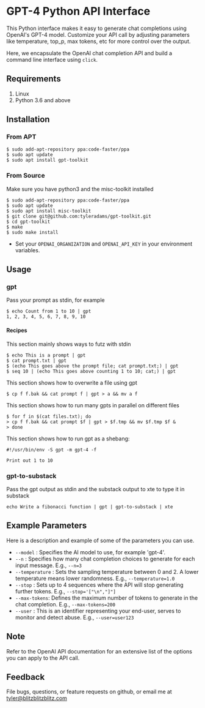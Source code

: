# GPT-4 Python API Interface

This Python interface makes it easy to generate chat completions using OpenAI's GPT-4 model. Customize your API call by adjusting parameters like temperature, top_p, max tokens, etc for more control over the output. 

Here, we encapsulate the OpenAI chat completion API and build a command line interface using `click`.

## Requirements

1. Linux
2. Python 3.6 and above

## Installation
### From APT
```
$ sudo add-apt-repository ppa:code-faster/ppa
$ sudo apt update
$ sudo apt install gpt-toolkit
```

### From Source
Make sure you have python3 and the misc-toolkit installed
```
$ sudo add-apt-repository ppa:code-faster/ppa
$ sudo apt update
$ sudo apt install misc-toolkit
$ git clone git@github.com:tyleradams/gpt-toolkit.git
$ cd gpt-toolkit
$ make
$ sudo make install
```

- Set your `OPENAI_ORGANIZATION` and `OPENAI_API_KEY` in your environment variables.
## Usage
### gpt

Pass your prompt as stdin, for example

```
$ echo Count from 1 to 10 | gpt
1, 2, 3, 4, 5, 6, 7, 8, 9, 10
```
#### Recipes
This section mainly shows ways to futz with stdin
```
$ echo This is a prompt | gpt
$ cat prompt.txt | gpt
$ (echo This goes above the prompt file; cat prompt.txt;) | gpt
$ seq 10 | (echo This goes above counting 1 to 10; cat;) | gpt
```
This section shows how to overwrite a file using gpt
```
$ cp f f.bak && cat prompt f | gpt > a && mv a f
```
This section shows how to run many gpts in parallel on different files
```
$ for f in $(cat files.txt); do
> cp f f.bak && cat prompt $f | gpt > $f.tmp && mv $f.tmp $f &
> done
```
This section shows how to run gpt as a shebang:
```
#!/usr/bin/env -S gpt -m gpt-4 -f

Print out 1 to 10
```


### gpt-to-substack
Pass the gpt output as stdin and the substack output to xte to type it in substack
```
echo Write a fibonacci function | gpt | gpt-to-substack | xte
```

## Example Parameters

Here is a description and example of some of the parameters you can use.

- `--model` : Specifies the AI model to use, for example 'gpt-4'.
- `--n` : Specifies how many chat completion choices to generate for each input message. E.g., `--n=3`
- `--temperature` : Sets the sampling temperature between 0 and 2. A lower temperature means lower randomness. E.g., `--temperature=1.0`
- `--stop` : Sets up to 4 sequences where the API will stop generating further tokens. E.g., `--stop='["\n","]"]`
- `--max-tokens`: Defines the maximum number of tokens to generate in the chat completion. E.g., `--max-tokens=200`
- `--user` : This is an identifier representing your end-user, serves to monitor and detect abuse. E.g., `--user=user123`

## Note
Refer to the OpenAI API documentation for an extensive list of the options you can apply to the API call.

## Feedback
File bugs, questions, or feature requests on github, or email me at tyler@blitzblitzblitz.com

